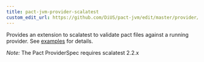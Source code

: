 ```yaml
---
title: pact-jvm-provider-scalatest
custom_edit_url: https://github.com/DiUS/pact-jvm/edit/master/provider/scalatest/README.md
---
```

<!-- This file has been synced from the DiUS/pact-jvm repository. Please do not edit it directly. The URL of the source file can be found in the custom_edit_url value above -->

Provides an extension to scalatest to validate pact files against a running provider. See
[examples](https://github.com/DiUS/pact-jvm/tree/master/provider/scalatest/src/test/scala/au/com/dius/pact/provider/scalatest)
for details.

<!-- absolute URL for docs.pact.io -->

*Note:* The Pact ProviderSpec requires scalatest 2.2.x
